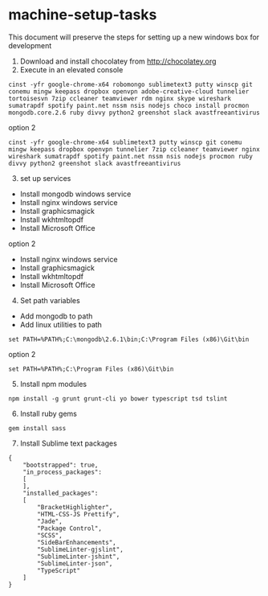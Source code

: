 # machine-setup-tasks
This document will  preserve the steps for setting up a new windows box for development

1. Download and install chocolatey from http://chocolatey.org
2. Execute in an elevated console
```
cinst -yfr google-chrome-x64 robomongo sublimetext3 putty winscp git conemu mingw keepass dropbox openvpn adobe-creative-cloud tunnelier tortoisesvn 7zip ccleaner teamviewer rdm nginx skype wireshark sumatrapdf spotify paint.net nssm nsis nodejs choco install procmon mongodb.core.2.6 ruby divvy python2 greenshot slack avastfreeantivirus
 ```
option 2
```
cinst -yfr google-chrome-x64 sublimetext3 putty winscp git conemu mingw keepass dropbox openvpn tunnelier 7zip ccleaner teamviewer nginx wireshark sumatrapdf spotify paint.net nssm nsis nodejs procmon ruby divvy python2 greenshot slack avastfreeantivirus
```

3. set up services
 * Install mongodb windows service
 * Install nginx windows service
 * Install graphicsmagick
 * Install wkhtmltopdf
 * Install Microsoft Office

option 2
 * Install nginx windows service
 * Install graphicsmagick
 * Install wkhtmltopdf
 * Install Microsoft Office

4. Set path variables
 * Add mongodb to path
 * Add linux utilities to path 
 ```
 set PATH=%PATH%;C:\mongodb\2.6.1\bin;C:\Program Files (x86)\Git\bin
 ```
 
 option 2
 ```
 set PATH=%PATH%;C:\Program Files (x86)\Git\bin
 ```

5. Install npm modules
```
npm install -g grunt grunt-cli yo bower typescript tsd tslint
```
6. Install ruby gems
```
gem install sass
```

7. Install Sublime text packages
```
{
	"bootstrapped": true,
	"in_process_packages":
	[
	],
	"installed_packages":
	[
		"BracketHighlighter",
		"HTML-CSS-JS Prettify",
		"Jade",
		"Package Control",
		"SCSS",
		"SideBarEnhancements",
		"SublimeLinter-gjslint",
		"SublimeLinter-jshint",
		"SublimeLinter-json",
		"TypeScript"
	]
}
```
